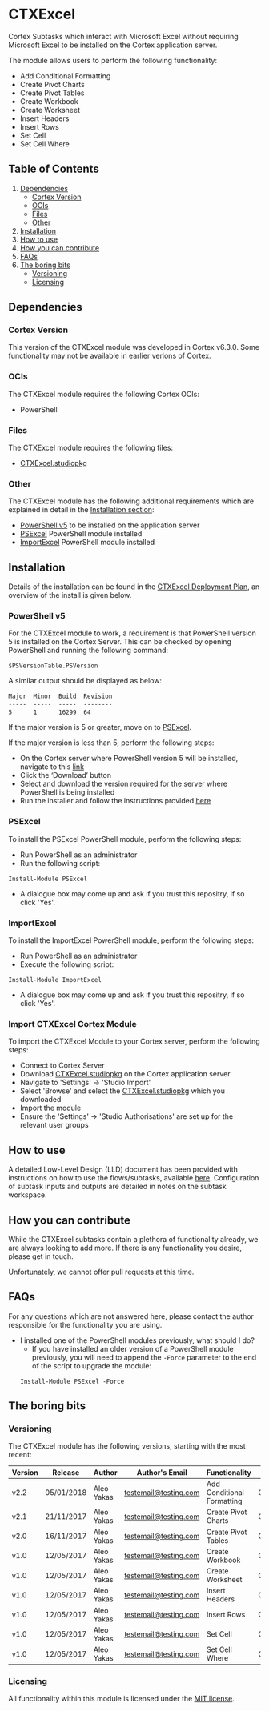 ![![](https://github.com/CortexIATest/CTXExcel/blob/master/Images/Cortex-350-120.png)]()
# CTXExcel
Cortex Subtasks which interact with Microsoft Excel without requiring Microsoft Excel to be installed on the Cortex application server.

The module allows users to perform the following functionality:
* Add Conditional Formatting
* Create Pivot Charts
* Create Pivot Tables
* Create Workbook 
* Create Worksheet 
* Insert Headers
* Insert Rows 
* Set Cell
* Set Cell Where


## Table of Contents
1) [Dependencies](#dependencies)
    * [Cortex Version](#cortex-version)
    * [OCIs](#ocis)
    * [Files](#files)
    * [Other](#other)
1) [Installation](#installation)
1) [How to use](#how-to-use)
1) [How you can contribute](#how-you-can-contribute)
1) [FAQs](#faqs)
1) [The boring bits](#the-boring-bits)
    * [Versioning](#versioning)
    * [Licensing](#licensing)

## Dependencies
### Cortex Version
This version of the CTXExcel module was developed in Cortex v6.3.0. Some functionality may not be available in earlier verions of Cortex.

### OCIs
The CTXExcel module requires the following Cortex OCIs:
* PowerShell

### Files
The CTXExcel module requires the following files:
* [CTXExcel.studiopkg](https://github.com/CortexIATest/CTXExcel/releases/download/untagged-735f460df6f7d65c9d19/Cortex.Studio.Package.-.V2.2.studiopkg)

### Other
The CTXExcel module has the following additional requirements which are explained in detail in the [Installation section](#Installation):
* [PowerShell v5](#powershell-v5) to be installed on the application server
* [PSExcel](#psexcel) PowerShell module installed
* [ImportExcel](#importexcel) PowerShell module installed

## Installation
Details of the installation can be found in the [CTXExcel Deployment Plan](https://github.com/CortexIATest/CTXExcel/blob/master/CTXExcel%20Deployment%20Plan%20-%20v2.2.docx), an overview of the install is given below.

### PowerShell v5
For the CTXExcel module to work, a requirement is that PowerShell version 5 is installed on the Cortex Server. This can be checked by opening PowerShell and running the following command:

```
$PSVersionTable.PSVersion
```

A similar output should be displayed as below:

```
Major  Minor  Build  Revision
-----  -----  -----  --------
5      1      16299  64
```

If the major version is 5 or greater, move on to [PSExcel](#psexcel). 

If the major version is less than 5, perform the following steps:
* On the Cortex server where PowerShell version 5 will be installed, navigate to this [link](
https://www.microsoft.com/en-us/download/details.aspx?id=50395&tduid=(162666df8fd7d1ab0239724a9bec1eca)(266696)(1503186)(61836X1384699Xf82af593098584c381b4505006d7472d)())
* Click the ‘Download’ button
* Select and download the version required for the server where PowerShell is being installed
* Run the installer and follow the instructions provided [here](https://docs.microsoft.com/en-us/powershell/wmf/5.1/install-configure)

### PSExcel
To install the PSExcel PowerShell module, perform the following steps:
* Run PowerShell as an administrator 
* Run the following script:

```
Install-Module PSExcel
```

* A dialogue box may come up and ask if you trust this repositry, if so click 'Yes'.


### ImportExcel
To install the ImportExcel PowerShell module, perform the following steps:
* Run PowerShell as an administrator 
* Execute the following script:

```
Install-Module ImportExcel
```

* A dialogue box may come up and ask if you trust this repositry, if so click 'Yes'.

### Import CTXExcel Cortex Module
To import the CTXExcel Module to your Cortex server, perform the following steps:
* Connect to Cortex Server
* Download [CTXExcel.studiopkg](https://github.com/CortexIATest/CTXExcel/releases/download/untagged-735f460df6f7d65c9d19/Cortex.Studio.Package.-.V2.2.studiopkg) on the Cortex application server
* Navigate to 'Settings' &rarr; 'Studio Import'
* Select 'Browse' and select the [CTXExcel.studiopkg](https://github.com/CortexIATest/CTXExcel/releases/download/untagged-735f460df6f7d65c9d19/Cortex.Studio.Package.-.V2.2.studiopkg) which you downloaded
* Import the module
* Ensure the 'Settings' &rarr; 'Studio Authorisations' are set up for the relevant user groups

## How to use
A detailed Low-Level Design (LLD) document has been provided with instructions on how to use the flows/subtasks, available [here](https://github.com/CortexIATest/CTXExcel/blob/master/CTXExcel%20-%20LLD%20-%20v2.2.docx). Configuration of subtask inputs and outputs are detailed in notes on the subtask workspace.

## How you can contribute
While the CTXExcel subtasks contain a plethora of functionality already, we are always looking to add more. If there is any functionality you desire, please get in touch.

Unfortunately, we cannot offer pull requests at this time. 

## FAQs
For any questions which are not answered here, please contact the author responsible for the functionality you are using.

* I installed one of the PowerShell modules previously, what should I do? 
   * If you have installed an older version of a PowerShell module previously, you will need to append the `-Force` parameter to the end of the script to upgrade the module:
   ```
   Install-Module PSExcel -Force
   ```

## The boring bits
### Versioning
The CTXExcel module has the following versions, starting with the most recent:

Version | Release | Author | Author's Email | Functionality | Notes
------------ | ------------- | ----------- | ----------- | ----------- | -----------
v2.2 | 05/01/2018 | Aleo Yakas | testemail@testing.com | Add Conditional Formatting | Created
v2.1 | 21/11/2017 | Aleo Yakas | testemail@testing.com | Create Pivot Charts | Created
v2.0 | 16/11/2017 | Aleo Yakas | testemail@testing.com | Create Pivot Tables | Created
v1.0 | 12/05/2017 | Aleo Yakas | testemail@testing.com | Create Workbook | Created
v1.0 | 12/05/2017 | Aleo Yakas | testemail@testing.com | Create Worksheet | Created
v1.0 | 12/05/2017 | Aleo Yakas | testemail@testing.com | Insert Headers | Created
v1.0 | 12/05/2017 | Aleo Yakas | testemail@testing.com | Insert Rows | Created
v1.0 | 12/05/2017 | Aleo Yakas | testemail@testing.com | Set Cell | Created
v1.0 | 12/05/2017 | Aleo Yakas | testemail@testing.com | Set Cell Where | Created

### Licensing
All functionality within this module is licensed under the [MIT license](https://opensource.org/licenses/mit-license.php). 
